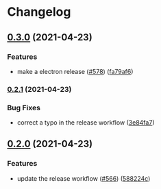 # Changelog

## [0.3.0](https://www.github.com/ocavue/rino/compare/v0.2.1...v0.3.0) (2021-04-23)


### Features

* make a electron release ([#578](https://www.github.com/ocavue/rino/issues/578)) ([fa79af6](https://www.github.com/ocavue/rino/commit/fa79af68ad0bc16ee25c989efa5fdf3ef2792121))

### [0.2.1](https://www.github.com/ocavue/rino/compare/v0.2.0...v0.2.1) (2021-04-23)


### Bug Fixes

* correct a typo in the release workflow ([3e84fa7](https://www.github.com/ocavue/rino/commit/3e84fa76882fef61a52fec014ee53c8e3805077e))

## [0.2.0](https://www.github.com/ocavue/rino/compare/v0.1.0...v0.2.0) (2021-04-23)


### Features

* update the release workflow ([#566](https://www.github.com/ocavue/rino/issues/566)) ([588224c](https://www.github.com/ocavue/rino/commit/588224cb43447a2dc5fc994706006f7f1b0110d9))
